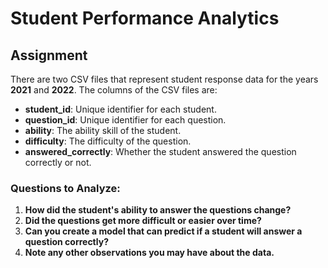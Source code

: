 # Student Performance Analytics

## Assignment

There are two CSV files that represent student response data for the years **2021** and **2022**. The columns of the CSV files are:

- **student_id**: Unique identifier for each student.  
- **question_id**: Unique identifier for each question.  
- **ability**: The ability skill of the student.  
- **difficulty**: The difficulty of the question.  
- **answered_correctly**: Whether the student answered the question correctly or not.  

### Questions to Analyze:

1. **How did the student's ability to answer the questions change?**  
2. **Did the questions get more difficult or easier over time?**  
3. **Can you create a model that can predict if a student will answer a question correctly?**  
4. **Note any other observations you may have about the data.**
